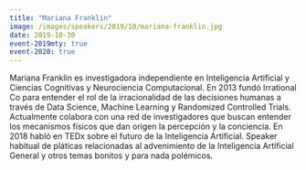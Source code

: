 ```yaml
---
title: "Mariana Franklin"
image: /images/speakers/2019/10/mariana-franklin.jpg
date: 2019-10-30
event-2019mty: true
event-2020: true
---
```


Mariana Franklin es investigadora independiente en Inteligencia Artificial y Ciencias Cognitivas y Neurociencia Computacional. En 2013 fundó Irrational Co para entender el rol de la irracionalidad de las decisiones humanas a través de Data Science, Machine Learning y Randomized Controlled Trials. Actualmente colabora con una red de investigadores que buscan entender los mecanismos físicos que dan origen la percepción y la conciencia. En 2018 habló en TEDx sobre el futuro de la Inteligencia Artificial. Speaker habitual de pláticas relacionadas al advenimiento de la Inteligencia Artificial General y otros temas bonitos y para nada polémicos.